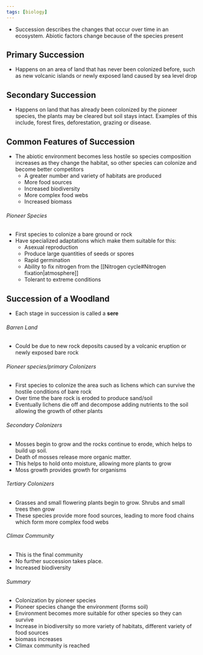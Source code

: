 ```yaml
---
tags: [biology]
---
```

- Succession describes the changes that occur over time in an ecosystem. Abiotic factors change because of the species present

## Primary Succession
- Happens on an area of land that has never been colonized before, such as new volcanic islands or newly exposed land caused by sea level drop

## Secondary Succession
- Happens on land that has already been colonized by the pioneer species, the plants may be cleared but soil stays intact. Examples of this include, forest fires, deforestation, grazing or disease.

## Common Features of Succession
- The abiotic environment becomes less hostile so species composition increases as they change the habitat, so other species can colonize and become better competitors
    - A greater number and variety of habitats are produced
    - More food sources
    - Increased biodiversity
    - More complex food webs
    - Increased biomass

###### Pioneer Species
- First species to colonize a bare ground or rock
- Have specialized adaptations which make them suitable for this:
    - Asexual reproduction
    - Produce large quantities of seeds or spores
    - Rapid germination
    - Ability to fix nitrogen from the [[Nitrogen cycle#Nitrogen fixation|atmosphere]]
    - Tolerant to extreme conditions

## Succession of a Woodland
- Each stage in succession is called a **sere**

###### Barren Land
- Could be due to new rock deposits caused by a volcanic eruption or newly exposed bare rock

###### Pioneer species/primary Colonizers
- First species to colonize the area such as lichens which can survive the hostile conditions of bare rock
- Over time the bare rock is eroded to produce sand/soil
- Eventually lichens die off and decompose adding nutrients to the soil allowing the growth of other plants

###### Secondary Colonizers
- Mosses begin to grow and the rocks continue to erode, which helps to build up soil.
- Death of mosses release more organic matter.
- This helps to hold onto moisture, allowing more plants to grow
- Moss growth provides growth for organisms

###### Tertiary Colonizers
- Grasses and small flowering plants begin to grow. Shrubs and small trees then grow
- These species provide more food sources, leading to more food chains which form more complex food webs

###### Climax Community
- This is the final community
- No further succession takes place.
- Increased biodiversity

###### Summary
- Colonization by pioneer species
- Pioneer species change the environment (forms soil)
- Environment becomes more suitable for other species so they can survive
- Increase in biodiversity so more variety of habitats, different variety of food sources
- biomass increases
- Climax community is reached
